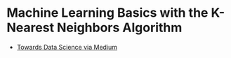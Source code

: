 # Machine Learning Basics with the K-Nearest Neighbors Algorithm

* [Towards Data Science via Medium](https://towardsdatascience.com/machine-learning-basics-with-the-k-nearest-neighbors-algorithm-6a6e71d01761)
